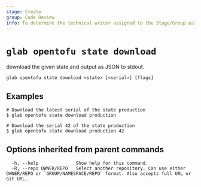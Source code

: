 ```yaml
---
stage: Create
group: Code Review
info: To determine the technical writer assigned to the Stage/Group associated with this page, see https://about.gitlab.com/handbook/product/ux/technical-writing/#assignments
---
```


<!--
This documentation is auto generated by a script.
Please do not edit this file directly. Run `make gen-docs` instead.
-->

# `glab opentofu state download`

download the given state and output as JSON to stdout.

```plaintext
glab opentofu state download <state> [<serial>] [flags]
```

## Examples

```console
# Download the latest serial of the state production
$ glab opentofu state download production

# Download the serial 42 of the state production
$ glab opentofu state download production 42

```

## Options inherited from parent commands

```plaintext
  -h, --help              Show help for this command.
  -R, --repo OWNER/REPO   Select another repository. Can use either OWNER/REPO or `GROUP/NAMESPACE/REPO` format. Also accepts full URL or Git URL.
```
